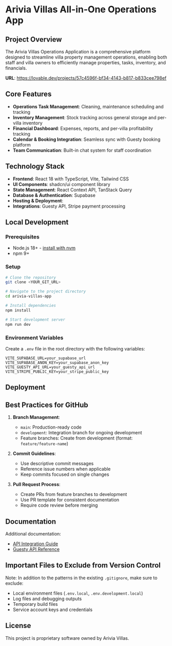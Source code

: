 
# Arivia Villas All-in-One Operations App

## Project Overview

The Arivia Villas Operations Application is a comprehensive platform designed to streamline villa property management operations, enabling both staff and villa owners to efficiently manage properties, tasks, inventory, and financials.

**URL**: https://lovable.dev/projects/57c4596f-bf34-4143-b817-b833cee798ef

## Core Features

- **Operations Task Management**: Cleaning, maintenance scheduling and tracking
- **Inventory Management**: Stock tracking across general storage and per-villa inventory
- **Financial Dashboard**: Expenses, reports, and per-villa profitability tracking
- **Calendar & Booking Integration**: Seamless sync with Guesty booking platform
- **Team Communication**: Built-in chat system for staff coordination

## Technology Stack

- **Frontend**: React 18 with TypeScript, Vite, Tailwind CSS
- **UI Components**: shadcn/ui component library
- **State Management**: React Context API, TanStack Query
- **Database & Authentication**: Supabase
- **Hosting & Deployment**: 
- **Integrations**: Guesty API, Stripe payment processing

## Local Development

### Prerequisites

- Node.js 18+ - [install with nvm](https://github.com/nvm-sh/nvm#installing-and-updating)
- npm 9+

### Setup

```sh
# Clone the repository
git clone <YOUR_GIT_URL>

# Navigate to the project directory
cd arivia-villas-app

# Install dependencies
npm install

# Start development server
npm run dev
```

### Environment Variables

Create a `.env` file in the root directory with the following variables:

```
VITE_SUPABASE_URL=your_supabase_url
VITE_SUPABASE_ANON_KEY=your_supabase_anon_key
VITE_GUESTY_API_URL=your_guesty_api_url
VITE_STRIPE_PUBLIC_KEY=your_stripe_public_key
```

## Deployment

<!-- Netlify-specific deployment and environment variable setup info has been removed. Add your own hosting/deployment instructions as needed. -->

## Best Practices for GitHub

1. **Branch Management**:
   - `main`: Production-ready code
   - `development`: Integration branch for ongoing development
   - Feature branches: Create from development (format: `feature/feature-name`)

2. **Commit Guidelines**:
   - Use descriptive commit messages
   - Reference issue numbers when applicable
   - Keep commits focused on single changes

3. **Pull Request Process**:
   - Create PRs from feature branches to development
   - Use PR template for consistent documentation
   - Require code review before merging

## Documentation

Additional documentation:

- [API Integration Guide](./src/integrations/guesty/README.md)
- [Guesty API Reference](./src/integrations/guesty/api-reference.md)

## Important Files to Exclude from Version Control

Note: In addition to the patterns in the existing `.gitignore`, make sure to exclude:

- Local environment files (`.env.local`, `.env.development.local`)
- Log files and debugging outputs
- Temporary build files
- Service account keys and credentials

## License

This project is proprietary software owned by Arivia Villas.
